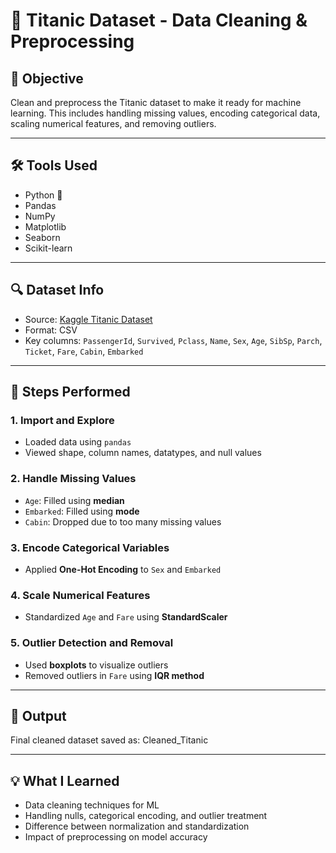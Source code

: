 # 🚢 Titanic Dataset - Data Cleaning & Preprocessing

## 🎯 Objective
Clean and preprocess the Titanic dataset to make it ready for machine learning. 
This includes handling missing values, encoding categorical data, scaling numerical features, and removing outliers.

---

## 🛠️ Tools Used
- Python 🐍
- Pandas
- NumPy
- Matplotlib
- Seaborn
- Scikit-learn

---

## 🔍 Dataset Info
- Source: [Kaggle Titanic Dataset](https://www.kaggle.com/datasets/yasserh/titanic-dataset)
- Format: CSV
- Key columns: `PassengerId`, `Survived`, `Pclass`, `Name`, `Sex`, `Age`, `SibSp`, `Parch`, `Ticket`, `Fare`, `Cabin`, `Embarked`

---

## 🧼 Steps Performed

### 1. Import and Explore
- Loaded data using `pandas`
- Viewed shape, column names, datatypes, and null values

### 2. Handle Missing Values
- `Age`: Filled using **median**
- `Embarked`: Filled using **mode**
- `Cabin`: Dropped due to too many missing values

### 3. Encode Categorical Variables
- Applied **One-Hot Encoding** to `Sex` and `Embarked`

### 4. Scale Numerical Features
- Standardized `Age` and `Fare` using **StandardScaler**

### 5. Outlier Detection and Removal
- Used **boxplots** to visualize outliers
- Removed outliers in `Fare` using **IQR method**

---

## 💾 Output
Final cleaned dataset saved as: Cleaned_Titanic

---

## 💡 What I Learned
- Data cleaning techniques for ML
- Handling nulls, categorical encoding, and outlier treatment
- Difference between normalization and standardization
- Impact of preprocessing on model accuracy


